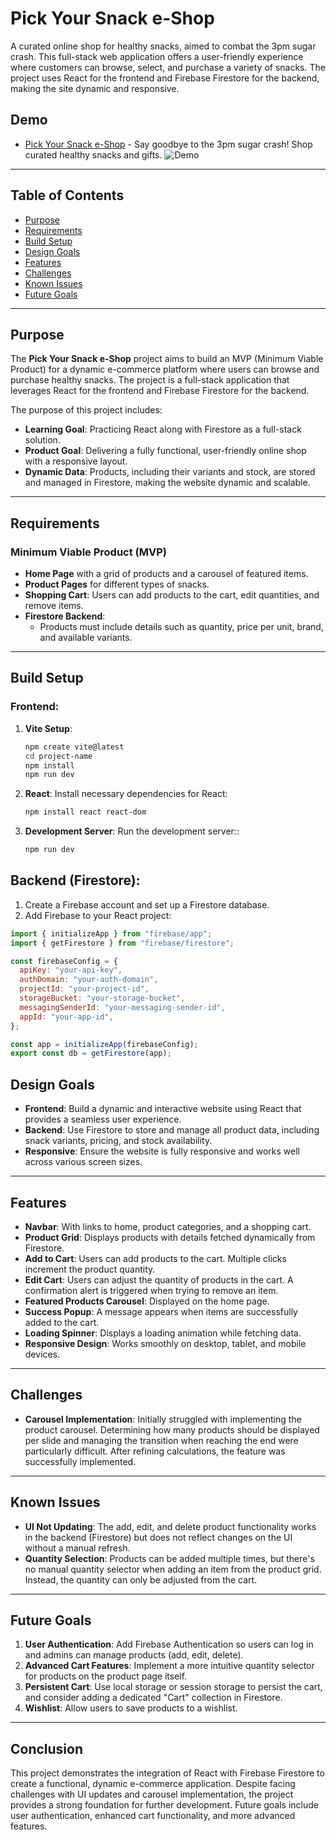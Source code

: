 # Pick Your Snack e-Shop

A curated online shop for healthy snacks, aimed to combat the 3pm sugar crash. This full-stack web application offers a user-friendly experience where customers can browse, select, and purchase a variety of snacks. The project uses React for the frontend and Firebase Firestore for the backend, making the site dynamic and responsive.

## Demo

- [Pick Your Snack e-Shop](https://jennyzhong2022.github.io/e-shop/) - Say goodbye to the 3pm sugar crash! Shop curated healthy snacks and gifts.
  ![Demo](./assets/demo.gif)

---

## Table of Contents

- [Purpose](#purpose)
- [Requirements](#requirements)
- [Build Setup](#build-setup)
- [Design Goals](#design-goals)
- [Features](#features)
- [Challenges](#challenges)
- [Known Issues](#known-issues)
- [Future Goals](#future-goals)

---

## Purpose

The **Pick Your Snack e-Shop** project aims to build an MVP (Minimum Viable Product) for a dynamic e-commerce platform where users can browse and purchase healthy snacks. The project is a full-stack application that leverages React for the frontend and Firebase Firestore for the backend.

The purpose of this project includes:

- **Learning Goal**: Practicing React along with Firestore as a full-stack solution.
- **Product Goal**: Delivering a fully functional, user-friendly online shop with a responsive layout.
- **Dynamic Data**: Products, including their variants and stock, are stored and managed in Firestore, making the website dynamic and scalable.

---

## Requirements

### Minimum Viable Product (MVP)

- **Home Page** with a grid of products and a carousel of featured items.
- **Product Pages** for different types of snacks.
- **Shopping Cart**: Users can add products to the cart, edit quantities, and remove items.
- **Firestore Backend**:
  - Products must include details such as quantity, price per unit, brand, and available variants.

---

## Build Setup

### Frontend:

1. **Vite Setup**:
   ```bash
   npm create vite@latest
   cd project-name
   npm install
   npm run dev
   ```
2. **React**: Install necessary dependencies for React:
   ```bash
   npm install react react-dom
   ```
3. **Development Server**: Run the development server::
   ```bash
   npm run dev
   ```

## Backend (Firestore):

1. Create a Firebase account and set up a Firestore database.
2. Add Firebase to your React project:

```javascript
import { initializeApp } from "firebase/app";
import { getFirestore } from "firebase/firestore";

const firebaseConfig = {
  apiKey: "your-api-key",
  authDomain: "your-auth-domain",
  projectId: "your-project-id",
  storageBucket: "your-storage-bucket",
  messagingSenderId: "your-messaging-sender-id",
  appId: "your-app-id",
};

const app = initializeApp(firebaseConfig);
export const db = getFirestore(app);
```

## Design Goals

- **Frontend**: Build a dynamic and interactive website using React that provides a seamless user experience.
- **Backend**: Use Firestore to store and manage all product data, including snack variants, pricing, and stock availability.
- **Responsive**: Ensure the website is fully responsive and works well across various screen sizes.

---

## Features

- **Navbar**: With links to home, product categories, and a shopping cart.
- **Product Grid**: Displays products with details fetched dynamically from Firestore.
- **Add to Cart**: Users can add products to the cart. Multiple clicks increment the product quantity.
- **Edit Cart**: Users can adjust the quantity of products in the cart. A confirmation alert is triggered when trying to remove an item.
- **Featured Products Carousel**: Displayed on the home page.
- **Success Popup**: A message appears when items are successfully added to the cart.
- **Loading Spinner**: Displays a loading animation while fetching data.
- **Responsive Design**: Works smoothly on desktop, tablet, and mobile devices.

---

## Challenges

- **Carousel Implementation**: Initially struggled with implementing the product carousel. Determining how many products should be displayed per slide and managing the transition when reaching the end were particularly difficult. After refining calculations, the feature was successfully implemented.

---

## Known Issues

- **UI Not Updating**: The add, edit, and delete product functionality works in the backend (Firestore) but does not reflect changes on the UI without a manual refresh.
- **Quantity Selection**: Products can be added multiple times, but there's no manual quantity selector when adding an item from the product grid. Instead, the quantity can only be adjusted from the cart.

---

## Future Goals

1. **User Authentication**: Add Firebase Authentication so users can log in and admins can manage products (add, edit, delete).
2. **Advanced Cart Features**: Implement a more intuitive quantity selector for products on the product page itself.
3. **Persistent Cart**: Use local storage or session storage to persist the cart, and consider adding a dedicated "Cart" collection in Firestore.
4. **Wishlist**: Allow users to save products to a wishlist.

---

## Conclusion

This project demonstrates the integration of React with Firebase Firestore to create a functional, dynamic e-commerce application. Despite facing challenges with UI updates and carousel implementation, the project provides a strong foundation for further development. Future goals include user authentication, enhanced cart functionality, and more advanced features.
